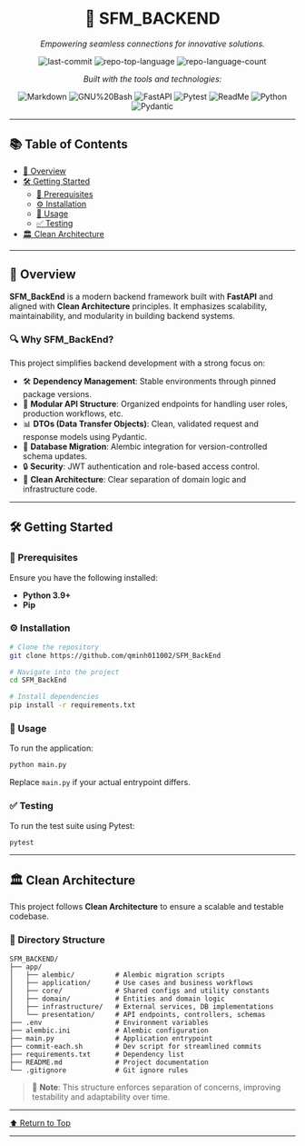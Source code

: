 <div align="center">

# 🚀 SFM_BACKEND

*Empowering seamless connections for innovative solutions.*

![last-commit](https://img.shields.io/github/last-commit/qminh011002/SFM_BackEnd?style=flat&logo=git&logoColor=white&color=0080ff)
![repo-top-language](https://img.shields.io/github/languages/top/qminh011002/SFM_BackEnd?style=flat&color=0080ff)
![repo-language-count](https://img.shields.io/github/languages/count/qminh011002/SFM_BackEnd?style=flat&color=0080ff)

*Built with the tools and technologies:*

![Markdown](https://img.shields.io/badge/Markdown-000000.svg?style=flat&logo=Markdown&logoColor=white)
![GNU%20Bash](https://img.shields.io/badge/GNU%20Bash-4EAA25.svg?style=flat&logo=GNU-Bash&logoColor=white)
![FastAPI](https://img.shields.io/badge/FastAPI-009688.svg?style=flat&logo=FastAPI&logoColor=white)
![Pytest](https://img.shields.io/badge/Pytest-0A9EDC.svg?style=flat&logo=Pytest&logoColor=white)
![ReadMe](https://img.shields.io/badge/ReadMe-018EF5.svg?style=flat&logo=ReadMe&logoColor=white)
![Python](https://img.shields.io/badge/Python-3776AB.svg?style=flat&logo=Python&logoColor=white)
![Pydantic](https://img.shields.io/badge/Pydantic-E92063.svg?style=flat&logo=Pydantic&logoColor=white)

</div>

---

## 📚 Table of Contents

- [🧩 Overview](#overview)
- [🛠️ Getting Started](#getting-started)
  - [📌 Prerequisites](#prerequisites)
  - [⚙️ Installation](#installation)
  - [🚦 Usage](#usage)
  - [✅ Testing](#testing)
- [🏛️ Clean Architecture](#clean-architecture)

---

## 🧩 Overview

**SFM_BackEnd** is a modern backend framework built with **FastAPI** and aligned with **Clean Architecture** principles. It emphasizes scalability, maintainability, and modularity in building backend systems.

### 🔍 Why SFM_BackEnd?

This project simplifies backend development with a strong focus on:

- 🛠️ **Dependency Management**: Stable environments through pinned package versions.
- 📡 **Modular API Structure**: Organized endpoints for handling user roles, production workflows, etc.
- 📊 **DTOs (Data Transfer Objects)**: Clean, validated request and response models using Pydantic.
- 🔄 **Database Migration**: Alembic integration for version-controlled schema updates.
- 🔒 **Security**: JWT authentication and role-based access control.
- 🧼 **Clean Architecture**: Clear separation of domain logic and infrastructure code.

---

## 🛠️ Getting Started

### 📌 Prerequisites

Ensure you have the following installed:

- **Python 3.9+**
- **Pip**

### ⚙️ Installation

```bash
# Clone the repository
git clone https://github.com/qminh011002/SFM_BackEnd

# Navigate into the project
cd SFM_BackEnd

# Install dependencies
pip install -r requirements.txt
```

### 🚦 Usage

To run the application:

```bash
python main.py
```

Replace `main.py` if your actual entrypoint differs.

### ✅ Testing

To run the test suite using Pytest:

```bash
pytest
```

---

## 🏛️ Clean Architecture

This project follows **Clean Architecture** to ensure a scalable and testable codebase.

### 🧱 Directory Structure

```
SFM_BACKEND/
├── app/
│   ├── alembic/          # Alembic migration scripts
│   ├── application/      # Use cases and business workflows
│   ├── core/             # Shared configs and utility constants
│   ├── domain/           # Entities and domain logic
│   ├── infrastructure/   # External services, DB implementations
│   └── presentation/     # API endpoints, controllers, schemas
├── .env                  # Environment variables
├── alembic.ini           # Alembic configuration
├── main.py               # Application entrypoint
├── commit-each.sh        # Dev script for streamlined commits
├── requirements.txt      # Dependency list
├── README.md             # Project documentation
└── .gitignore            # Git ignore rules
```

> 🧠 **Note**: This structure enforces separation of concerns, improving testability and adaptability over time.

---

[⬆ Return to Top](#top)

---
